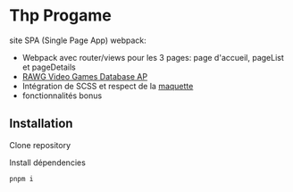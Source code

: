 # Thp Progame
site SPA (Single Page App) webpack:

- Webpack avec router/views pour les 3 pages: page d'accueil, pageList et pageDetails
- [RAWG Video Games Database AP](https://api.rawg.io/docs/)
- Intégration de SCSS et respect de la [maquette](https://drive.google.com/drive/folders/1VRJEUEv4Ybz9lI7NDFqMd2ctrPKUM6G8)
- fonctionnalités bonus

## Installation

Clone repository

Install dépendencies

```bash
pnpm i
```

